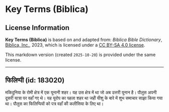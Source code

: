 # Key Terms (Biblica)

## License Information

**Key Terms (Biblica)** is based on and adapted from: _Biblica Bible Dictionary_, [Biblica, Inc.](https://www.biblica.com/), 2023, which is licensed under a [CC BY-SA 4.0 license](https://creativecommons.org/licenses/by-sa/4.0/legalcode.en).

This markdown version (created `2025-10-20`) is provided under the same license.



--------------------------------

## फिलिप्पी (id: 183020)

मकिदुनिया के रोमी क्षेत्र में एक यूनानी शहर। यह उस क्षेत्र में था जो अब उत्तरी यूनान है। पौलुस अपनी दूसरी यात्रा पर वहाँ गए थे। यह यूरोप का पहला शहर था जहांँ यीशु के बारे में शुभ समाचार साझा किया गया था। पौलुस का फिलिप्पियों को पत्र वहाँ की कलीसिया के लिए था।



